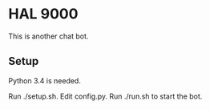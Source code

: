 HAL 9000
========================

This is another chat bot.

Setup
------------------------
Python 3.4 is needed.

Run ./setup.sh.
Edit config.py.
Run ./run.sh to start the bot.
